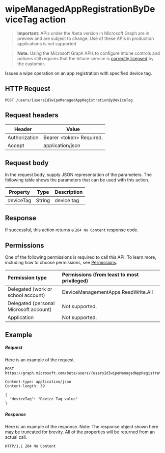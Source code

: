 ﻿# wipeManagedAppRegistrationByDeviceTag action

> **Important**: APIs under the /beta version in Microsoft Graph are in preview and are subject to change. Use of these APIs in production applications is not supported.

> **Note:** Using the Microsoft Graph APIs to configure Intune controls and policies still requires that the Intune service is [correctly licensed](https://go.microsoft.com/fwlink/?linkid=839381) by the customer.

Issues a wipe operation on an app registration with specified device tag.
## HTTP Request
<!-- {
  "blockType": "ignored"
}
-->
```http
POST /users/{usersId}wipeManagedAppRegistrationByDeviceTag
```

## Request headers
|Header|Value|
|---|---|
|Authorization|Bearer &lt;token&gt; Required.|
|Accept|application/json|

## Request body
In the request body, supply JSON representation of the parameters.
The following table shows the parameters that can be used with this action.

|Property|Type|Description|
|---|---|---|
|deviceTag|String|device tag|

## Response

If successful, this action returns a `204 No Content` response code.

## Permissions
One of the following permissions is required to call this API. To learn more, including how to choose permissions, see [Permissions](../../../concepts/permissions_reference.md).

|Permission type      | Permissions (from least to most privileged)              | 
|:--------------------|:---------------------------------------------------------| 
|Delegated (work or school account) | DeviceManagementApps.ReadWrite.All    | 
|Delegated (personal Microsoft account) | Not supported.    | 
|Application | Not supported. | 

## Example

##### Request

Here is an example of the request.
```http
POST https://graph.microsoft.com/beta/users/{usersId}wipeManagedAppRegistrationByDeviceTag

Content-type: application/json
Content-length: 39

{
  "deviceTag": "Device Tag value"
}
```

##### Response

Here is an example of the response. Note: The response object shown here may be truncated for brevity. All of the properties will be returned from an actual call.
```http
HTTP/1.1 204 No Content
```



